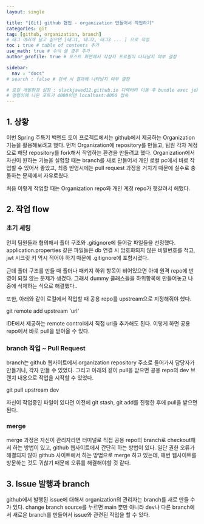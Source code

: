 ```yaml
---
layout: single

title: "[Git] github 협업 - organization 만들어서 작업하기"
categories: git
tag: [github, organization, branch]
# 태그 여러개 달고 싶으면 [태그1, 태그2, 태그3 ... ] 으로 작성
toc : true # table of contents 추가
use_math: true # 수식 쓸 경우 추가
author_profile: true # 포스트 화면에서 작성자 프로필이 나타날지 여부 결정

sidebar:
  nav : "docs"
# search : false # 검색 시 결과에 나타날지 여부 결정

# 로컬 개발환경 설정 : slackjawed12.github.io 디렉터리 이동 후 bundle exec jekyll serve 명령어 실행
# 명령어에 나온 포트가 4000이면 localhost:4000 접속
---
```


## 1. 상황
 
 이번 Spring 주특기 백엔드 토이 프로젝트에서는 github에서 제공하는 Organization 기능을 활용해보려고 했다. 먼저 Organization에 repository를 만들고, 팀원 각자 계정으로 해당 repository를 fork해서 작업하는 환경을 만들려고 했다. Organization에서 자신이 원하는 기능을 실험할 때는 branch를 새로 만들어서 개인 로컬 pc에서 바로 작업할 수 있어서 좋았고, 최종 반영시에는 pull request 과정을 거치기 때문에 실수로 충돌하는 문제에서 자유로웠다.

 처음 이렇게 작업할 때는 Organization repo와 개인 계정 repo가 헷갈려서 헤맸다.

## 2. 작업 flow

### 초기 세팅
 
 먼저 팀원들과 협의해서 폴더 구조와 .gitignore에 들어갈 파일들을 선정했다. application.properties 같은 파일들은 db 연결 시 암호화되지 않은 비밀번호를 적고, jwt 시크릿 키 역시 적어야 하기 때문에 .gitignore에 포함시켰다.
 
 근데 폴더 구조를 만들 때 폴더나 패키지 하위 항목이 비어있으면 아예 원격 repo에 반영이 되질 않는 문제가 생겼다. 그래서 dummy 클래스들을 하위항목에 만들어놓고 나중에 삭제하는 식으로 해결했다..

 또한, 아래와 같이 로컬에서 작업할 때 공용 repo를 upstream으로 지정해줘야 했다.  
 
 git remote add upstream 'url'

 IDE에서 제공하는 remote control에서 직접 url을 추가해도 된다. 이렇게 하면 공용 repo에서 바로 pull을 받아올 수 있다.

### branch 작업 ~ Pull Request

 branch는 github 웹사이트에서 organization repository 주소로 들어가서 담당자가 만들거나, 각자 만들 수 있었다. 그리고 아래와 같이 pull을 받으면 공용 repo의 dev 브랜치 내용으로 작업을 시작할 수 있었다.   
 
 git pull upstream dev

 자신이 작업중인 파일이 있다면 이전에 git stash, git add를 진행한 후에 pull을 받으면 된다.

### merge

merge 과정은 자신이 관리자라면 터미널로 직접 공용 repo의 branch로 checkout해서 하는 방법이 있고, github 웹사이트에서 간단히 하는 방법이 있다. 일단 권한 오류가 해결되지 않아 github 사이트에서 하는 방법으로 merge 하고 있는데, 매번 웹사이트를 방문하는 것도 귀찮기 때문에 오류를 해결해야할 것 같다.

  
 
## 3. Issue 발행과 branch
 
 github에서 발행된 issue에 대해서 organization의 관리자는 branch를 새로 만들 수가 있다. change branch source를 누르면 main 뿐만 아니라 dev나 다른 branch에서 새로운 branch를 만들어서 issue와 관련된 작업을 할 수 있다.
